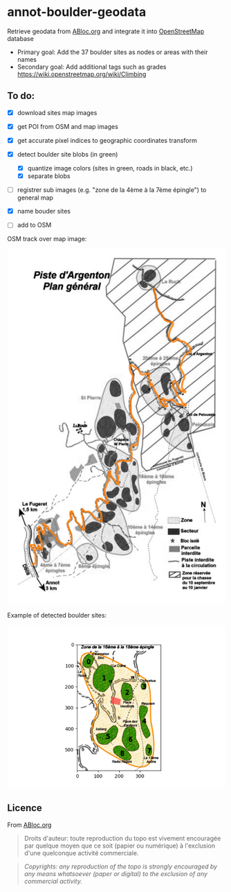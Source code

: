 # annot-boulder-geodata
Retrieve geodata from [ABloc.org](http://abloc.org) and integrate it into [OpenStreetMap](https://www.openstreetmap.org) database

- Primary goal: Add the 37 boulder sites as nodes or areas with their names
- Secondary goal: Add additional tags such as grades https://wiki.openstreetmap.org/wiki/Climbing

## To do:
- [x] download sites map images
- [x] get POI from OSM and map images
- [x] get accurate pixel indices to geographic coordinates transform
- [x] detect boulder site blobs (in green)
  - [x] quantize image colors (sites in green, roads in black, etc.)
  - [x] separate blobs
- [ ] registrer sub images (e.g. "zone de la 4ème à la 7ème épingle") to general map

- [x] name bouder sites
- [ ] add to OSM

OSM track over map image:

![visual check](visual_check.png)

Example of detected boulder sites:

![visual check 2](visual_check2.png)

## Licence
From [ABloc.org](http://ablog.org)

> Droits d'auteur: toute reproduction du topo est vivement encouragée par quelque moyen que ce soit (papier ou numérique) à l'exclusion d'une quelconque activité commerciale.

> *Copyrights: any reproduction of the topo is strongly encouraged by any means whatsoever (paper or digital) to the exclusion of any commercial activity.*
